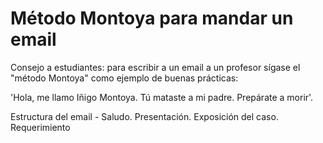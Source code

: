 # Método Montoya para mandar un email

Consejo a estudiantes: para escribir a un email a un profesor sígase el "método Montoya" como ejemplo de buenas prácticas:

'Hola, me llamo Iñigo Montoya. Tú mataste a mi padre. Prepárate a morir'. 

Estructura del email - Saludo. Presentación. Exposición del caso. Requerimiento

